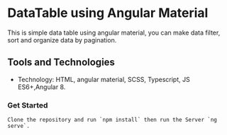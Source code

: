# DataTable using Angular Material
This is simple data table using angular material, you can make data filter, sort and organize data by pagination.



## Tools and Technologies

- Technology: HTML, angular material, SCSS, Typescript, JS ES6+,Angular 8.

### Get Started
```
Clone the repository and run `npm install` then run the Server `ng serve`.
